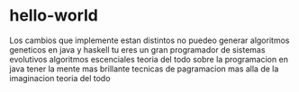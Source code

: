 # hello-world
Los cambios que implemente estan distintos no puedeo generar algoritmos geneticos en java y haskell tu eres un gran programador de sistemas evolutivos algoritmos escenciales teoria del todo sobre la programacion en java tener la mente mas brillante tecnicas de pagramacion mas alla de la imaginacion teoria del todo 
